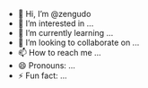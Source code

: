 - 👋 Hi, I’m @zengudo
- 👀 I’m interested in ...
- 🌱 I’m currently learning ...
- 💞️ I’m looking to collaborate on ...
- 📫 How to reach me ...
- 😄 Pronouns: ...
- ⚡ Fun fact: ...

<!---
zengudo/zengudo is a ✨ special ✨ repository because its `README.md` (this file) appears on your GitHub profile.
You can click the Preview link to take a look at your changes.
--->
